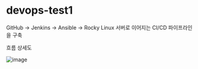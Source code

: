 # devops-test1
GitHub → Jenkins → Ansible → Rocky Linux 서버로 이어지는 CI/CD 파이프라인을 구축

흐름 상세도

![image](https://github.com/user-attachments/assets/40d8691c-a7b9-4a37-b6db-7f0732c03e9e)
